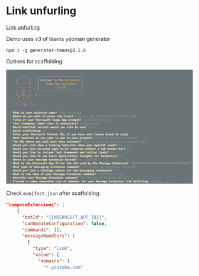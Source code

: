 # Link unfurling

[Link unfurling](https://docs.microsoft.com/en-us/microsoftteams/platform/messaging-extensions/how-to/link-unfurling?tabs=javascript)

Demo uses v3 of teams yeoman generator

```
npm i -g generator-teams@3.1.0
```

Options for scaffolding:

![scaffolding](_images/scaffolding.png)

Check `manifest.json` after scaffolding:

```json
"composeExtensions": [
    {
      "botId": "{{MICROSOFT_APP_ID}}",
      "canUpdateConfiguration": false,
      "commands": [],
      "messageHandlers": [
        {
          "type": "link",
          "value": {
            "domains": [
              "*.youtube.com"
```
